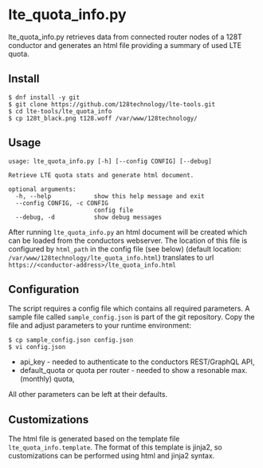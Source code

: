 # lte\_quota\_info.py

lte\_quota\_info.py retrieves data from connected router nodes of a 128T conductor and generates an html file providing a summary of used LTE quota.

## Install

```
$ dnf install -y git
$ git clone https://github.com/128technology/lte-tools.git
$ cd lte-tools/lte_quota_info
$ cp 128t_black.png t128.woff /var/www/128technology/
```

## Usage

```
usage: lte_quota_info.py [-h] [--config CONFIG] [--debug]

Retrieve LTE quota stats and generate html document.

optional arguments:
  -h, --help            show this help message and exit
  --config CONFIG, -c CONFIG
                        config file
  --debug, -d           show debug messages
```

After running `lte_quota_info.py` an html document will be created which can be loaded from the conductors webserver. The location of this file is configured by `html_path` in the config file (see below) (default location: `/var/www/128technology/lte_quota_info.html`) translates to url `https://<conductor-address>/lte_quota_info.html`

## Configuration
The script requires a config file which contains all required parameters. A sample file called `sample_config.json` is part of the git repository. Copy the file and adjust parameters to your runtime environment:

```
$ cp sample_config.json config.json
$ vi config.json
```
* api_key - needed to authenticate to the conductors REST/GraphQL API,
* default_quota or quota per router - needed to show a resonable max. (monthly) quota,

All other parameters can be left at their defaults.

## Customizations
The html file is generated based on the template file `lte_quota_info.template`.
The format of this template is jinja2, so customizations can be performed using html and jinja2 syntax.